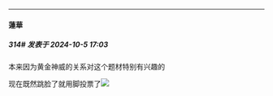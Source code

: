 ﻿
*****

####  蓮華  
##### 314#       发表于 2024-10-5 17:03

本来因为黄金神威的关系对这个题材特别有兴趣的

现在既然跳脸了就用脚投票了<img src="https://static.saraba1st.com/image/smiley/face2017/048.png" referrerpolicy="no-referrer">

